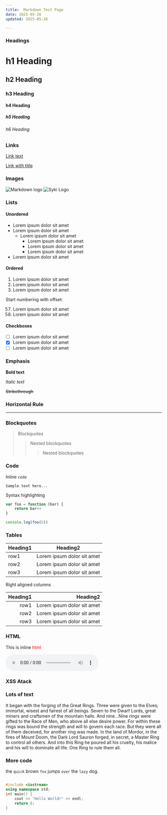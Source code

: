 ```yaml
---
title:  Markdown Test Page
date: 2025-05-26
updated: 2025-05-26

---
```


### Headings

# h1 Heading

## h2 Heading

### h3 Heading

#### h4 Heading

##### h5 Heading

###### h6 Heading

### Links

[Link text](/)

[Link with title](/blog 'My blog!')

### Images

![Markdown logo](https://upload.wikimedia.org/wikipedia/commons/4/48/Markdown-mark.svg)
![Syki Logo](/logo512.png 'My logo')

### Lists

#### Unordered

-   Lorem ipsum dolor sit amet
-   Lorem ipsum dolor sit amet
    -   Lorem ipsum dolor sit amet
        -   Lorem ipsum dolor sit amet
        -   Lorem ipsum dolor sit amet
        -   Lorem ipsum dolor sit amet
-   Lorem ipsum dolor sit amet

#### Ordered

1. Lorem ipsum dolor sit amet
2. Lorem ipsum dolor sit amet
3. Lorem ipsum dolor sit amet

Start numbering with offset:

57. Lorem ipsum dolor sit amet
1. Lorem ipsum dolor sit amet

#### Checkboxes

-   [ ] Lorem ipsum dolor sit amet
-   [x] Lorem ipsum dolor sit amet
-   [ ] Lorem ipsum dolor sit amet

### Emphasis

**Bold text**

_Italic text_

~~Strikethrough~~

### Horizontal Rule

---

### Blockquotes

> Blockquotes
>
> > Nested blockquotes
> >
> > > Nested blockquotes

### Code

Inline `code`

```
Sample text here...
```

Syntax highlighting

```js
var foo = function (bar) {
    return bar++
}

console.log(foo(5))
```

### Tables

| Heading1 | Heading2                   |
| -------- | -------------------------- |
| row1     | Lorem ipsum dolor sit amet |
| row2     | Lorem ipsum dolor sit amet |
| row3     | Lorem ipsum dolor sit amet |

Right aligned columns

| Heading1 |                   Heading2 |
| -------: | -------------------------: |
|     row1 | Lorem ipsum dolor sit amet |
|     row2 | Lorem ipsum dolor sit amet |
|     row3 | Lorem ipsum dolor sit amet |

### HTML

This is inline <span style="color: red;">html</span>

<audio controls>
    <source src="/uploads/medium-drill-burst.mp3" type="audio`/mpeg" />
    Your browser does not support the audio element.
</audio>

### XSS Atack

<!-- <script>alert('XSS Atack. When you see this you should use sanitizer.')</script> -->

### Lots of text 

It began with the forging of the Great Rings. Three were given to the Elves; immortal, wisest and fairest of all beings. Seven to the Dwarf Lords, great miners and craftsmen of the mountain halls. And nine...Nine rings were gifted to the Race of Men, who above all else desire power. For within these rings was bound the strength and will to govern each race. But they were all of them deceived, for another ring was made. In the land of Mordor, in the fires of Mount Doom, the Dark Lord Sauron forged, in secret, a Master Ring to control all others. And into this Ring he poured all his cruelty, his malice and his will to dominate all life. One Ring to rule them all.


### More code 

the `quick` brown `fox` jumps `over` the `lazy` dog.

```c++

#include <iostream>
using namespace std;
int main() {
    cout << "Hello World!" << endl;
    return 0;
}

```